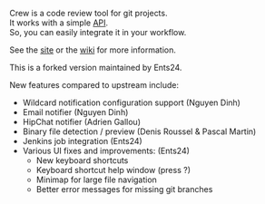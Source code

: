 Crew is a code review tool for git projects.  
It works with a simple [API](https://github.com/crew-cr/Crew/wiki/API).  
So, you can easily integrate it in your workflow.  

See the [site](http://crew-cr.github.io/Crew) or the [wiki](http://github.com/crew-cr/Crew/wiki) for more information.

This is a forked version maintained by Ents24.

New features compared to upstream include:

* Wildcard notification configuration support (Nguyen Dinh)
* Email notifier  (Nguyen Dinh)
* HipChat notifier (Adrien Gallou)
* Binary file detection / preview (Denis Roussel & Pascal Martin)
* Jenkins job integration (Ents24)
* Various UI fixes and improvements: (Ents24)
    * New keyboard shortcuts
    * Keyboard shortcut help window (press ?)
    * Minimap for large file navigation
    * Better error messages for missing git branches
